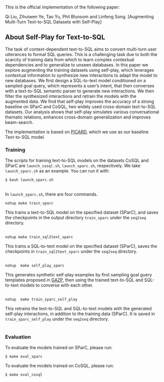 This is the official implementation of the following paper:

Qi Liu, Zihuiwen Ye, Tao Yu, Phil Blunsom and Linfeng Song. [Augmenting Multi-Turn Text-to-SQL Datasets with Self-Play]


## About Self-Play for Text-to-SQL
The task of context-dependent text-to-SQL aims to convert multi-turn user utterances to formal SQL queries. This is a challenging task due to both the scarcity of training data from which to learn complex contextual dependencies and to generalize to unseen databases. In this paper we explore augmenting the training datasets using self-play, which leverages contextual information to synthesize new interactions to adapt the model to new databases. We first design a SQL-to-text model conditioned on a sampled goal query, which represents a user’s intent, that then converses with a text-to-SQL semantic parser to generate new interactions. We then filter the synthesized interactions and retrain the models with the augmented data. We find that self-play improves the accuracy of a strong baseline on SParC and CoSQL, two widely used cross-domain text-to-SQL datasets. Our analysis shows that self-play simulates various conversational thematic relations,  enhances cross-domain generalization and improves beam-search.

The implementation is based on [PICARD](https://github.com/ServiceNow/picard), which we use as our baseline Text-to-SQL model. 


### Training

The scripts for training text-to-SQL models on the datasets CoSQL and SParC are `launch_cosql.sh`, `launch_sparc.sh`, respectively. We take `launch_sparc.sh` as an example. 
You can run it with:
```
$ bash launch_sparc.sh
```

<br /> In `launch_sparc.sh`, there are four commands. 
```
nohup make train_sparc
```
This trains a text-to-SQL model on the specified dataset (SParC), and saves the checkpoints in the output directory `train_sparc` under the `seq2seq` directory.  <br /><br />  


```
nohup make train_sql2text_sparc 
```
This trains a SQL-to-text model on the specified dataset (SParC), saves the checkpoints in `train_sql2text_sparc` under the `seq2seq` directory.  <br /><br />  


```
nohup  make self_play_sparc
```
This generates synthetic self-play examples by first sampling goal guery templates proposed in [GAZP](https://github.com/vzhong/gazp), then using the trained text-to-SQL and SQL-to-text models to converse with each other.  <br /><br />      

```
nohup  make train_sparc_self_play
```
This retrains the text-to-SQL and SQL-to-text models with the generated self-play interactions, in addition to the training data (SParC). It is saved in `train_sparc_self_play` under the `seq2seq` directory.  <br /><br />  


### Evaluation

To evaluate the models trained on SParC, please run:
```
$ make eval_sparc
```

To evaluate the models trained on CoSQL, please run:
```
$ make eval_cosql
```
